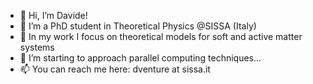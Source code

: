 - 👋 Hi, I’m Davide!
- 👀 I’m a PhD student in Theoretical Physics @SISSA (Italy)
- 🌱 In my work I focus on theoretical models for soft and active matter systems
- 💞️ I’m starting to approach parallel computing techniques...
- 📫 You can reach me here: dventure at sissa.it
